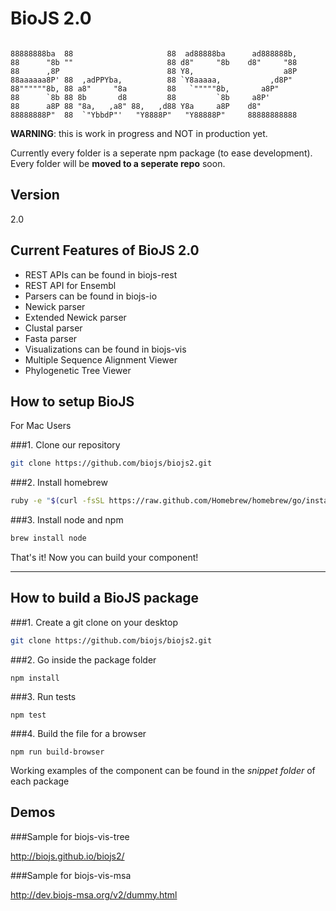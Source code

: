 BioJS 2.0
=========

```

88888888ba  88                     88  ad88888ba      ad888888b,  
88      "8b ""                     88 d8"     "8b    d8"     "88  
88      ,8P                        88 Y8,                    a8P  
88aaaaaa8P' 88  ,adPPYba,          88 `Y8aaaaa,           ,d8P"   
88""""""8b, 88 a8"     "8a         88   `"""""8b,       a8P"      
88      `8b 88 8b       d8         88         `8b     a8P'        
88      a8P 88 "8a,   ,a8" 88,   ,d88 Y8a     a8P    d8"          
88888888P"  88  `"YbbdP"'   "Y8888P"   "Y88888P"     88888888888 

 ```

__WARNING__: this is work in progress and NOT in production yet.


Currently every folder is a seperate npm package (to ease development). Every folder will be __moved to a seperate repo__ soon.



Version
----

2.0

Current Features of BioJS 2.0
----
- REST APIs can be found in biojs-rest
 - REST API for Ensembl 
- Parsers can be found in biojs-io
 - Newick parser
 - Extended Newick parser
 - Clustal parser
 - Fasta parser
- Visualizations can be found in biojs-vis
 - Multiple Sequence Alignment Viewer
 - Phylogenetic Tree Viewer

How to setup BioJS 
--------------

For Mac Users

###1. Clone our repository

```sh
git clone https://github.com/biojs/biojs2.git
```

 
###2. Install homebrew

```sh
ruby -e "$(curl -fsSL https://raw.github.com/Homebrew/homebrew/go/install)"
```

###3. Install node and npm
```sh
brew install node
```

That's it! Now you can build your component!

----

How to build a BioJS package
---------------

###1. Create a git clone on your desktop
```sh
git clone https://github.com/biojs/biojs2.git
```

###2. Go inside the package folder

```
npm install
```

###3. Run tests

```
npm test
```

###4. Build the file for a browser

```
npm run build-browser
```

Working examples of the component can be found in the *snippet folder* of each package


Demos
----------------

###Sample for biojs-vis-tree 

http://biojs.github.io/biojs2/


###Sample for biojs-vis-msa

http://dev.biojs-msa.org/v2/dummy.html
